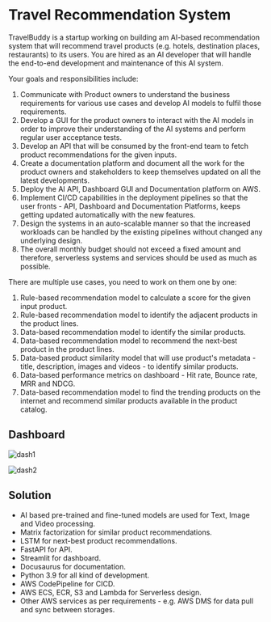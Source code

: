 # Travel Recommendation System

TravelBuddy is a startup working on building am AI-based recommendation system that will recommend travel products (e.g. hotels, destination places, restaurants) to its users. You are hired as an AI developer that will handle the end-to-end development and maintenance of this AI system.

Your goals and responsibilities include:

1. Communicate with Product owners to understand the business requirements for various use cases and develop AI models to fulfil those requirements.
2. Develop a GUI for the product owners to interact with the AI models in order to improve their understanding of the AI systems and perform regular user acceptance tests.
3. Develop an API that will be consumed by the front-end team to fetch product recommendations for the given inputs.
4. Create a documentation platform and document all the work for the product owners and stakeholders to keep themselves updated on all the latest developments.
5. Deploy the AI API, Dashboard GUI and Documentation platform on AWS.
6. Implement CI/CD capabilities in the deployment pipelines so that the user fronts - API, Dashboard and Documentation Platforms, keeps getting updated automatically with the new features.
7. Design the systems in an auto-scalable manner so that the increased workloads can be handled by the existing pipelines without changed any underlying design.
8. The overall monthly budget should not exceed a fixed amount and therefore, serverless systems and services should be used as much as possible.

There are multiple use cases, you need to work on them one by one:

1. Rule-based recommendation model to calculate a score for the given input product.
2. Rule-based recommendation model to identify the adjacent products in the product lines.
3. Data-based recommendation model to identify the similar products.
4. Data-based recommendation model to recommend the next-best product in the product lines.
5. Data-based product similarity model that will use product's metadata - title, description, images and videos - to identify similar products.
6. Data-based performance metrics on dashboard - Hit rate, Bounce rate, MRR and NDCG.
7. Data-based recommendation model to find the trending products on the internet and recommend similar products available in the product catalog.

## Dashboard

![dash1](https://user-images.githubusercontent.com/62965911/219868412-a72a5ec6-360e-45b6-b0f2-4381fb9a402f.png)

![dash2](https://user-images.githubusercontent.com/62965911/219868417-65680336-b604-437e-993d-4f796ec744a7.png)

## Solution

- AI based pre-trained and fine-tuned models are used for Text, Image and Video processing.
- Matrix factorization for similar product recommendations.
- LSTM for next-best product recommendations.
- FastAPI for API.
- Streamlit for dashboard.
- Docusaurus for documentation.
- Python 3.9 for all kind of development.
- AWS CodePipeline for CICD.
- AWS ECS, ECR, S3 and Lambda for Serverless design.
- Other AWS services as per requirements - e.g. AWS DMS for data pull and sync between storages.